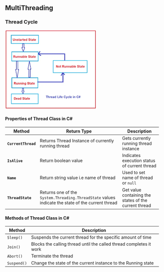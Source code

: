 ## MultiThreading

### Thread Cycle

<img src="./images/ThreadCycle.png" width="300" />

#### Properties of Thread Class in C#

| Method | Return Type | Description |
|--|--|--|
|**`CurrentThread`**|Returns Thread Instance of currently running thread|Gets currently running thread instance|
|**`IsAlive`**|Return boolean value|Indicates execution status of current thread|
|**`Name`**|Return string value i.e name of thread|Used to set name of thread or `null`|
|**`ThreadState`**|Returns one of the `System.Threading.ThreadState` values indicate the state of the current thread|Get value containing the states of the current thread|

#### Methods of Thread Class in C#

| Method | Description |
|--|--|
|`Sleep()`|Suspends the current thread for the specific amount of time|
|`Join()`|Blocks the calling thread until the called thread completes it work|
|`Abort()`|Terminate the thread|
|`Suspend()`|Change the state of the current instance to the Running state|